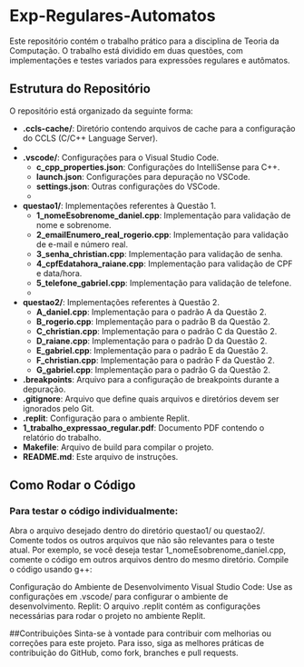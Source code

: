 # Exp-Regulares-Automatos

Este repositório contém o trabalho prático para a disciplina de Teoria da Computação. O trabalho está dividido em duas questões, com implementações e testes variados para expressões regulares e autômatos.

## Estrutura do Repositório

O repositório está organizado da seguinte forma:

- **.ccls-cache/**: Diretório contendo arquivos de cache para a configuração do CCLS (C/C++ Language Server).
- 
- **.vscode/**: Configurações para o Visual Studio Code.
  - **c_cpp_properties.json**: Configurações do IntelliSense para C++.
  - **launch.json**: Configurações para depuração no VSCode.
  - **settings.json**: Outras configurações do VSCode.
  - 
- **questao1/**: Implementações referentes à Questão 1.
  - **1_nomeEsobrenome_daniel.cpp**: Implementação para validação de nome e sobrenome.
  - **2_emailEnumero_real_rogerio.cpp**: Implementação para validação de e-mail e número real.
  - **3_senha_christian.cpp**: Implementação para validação de senha.
  - **4_cpfEdatahora_raiane.cpp**: Implementação para validação de CPF e data/hora.
  - **5_telefone_gabriel.cpp**: Implementação para validação de telefone.
  - 
- **questao2/**: Implementações referentes à Questão 2.
  - **A_daniel.cpp**: Implementação para o padrão A da Questão 2.
  - **B_rogerio.cpp**: Implementação para o padrão B da Questão 2.
  - **C_christian.cpp**: Implementação para o padrão C da Questão 2.
  - **D_raiane.cpp**: Implementação para o padrão D da Questão 2.
  - **E_gabriel.cpp**: Implementação para o padrão E da Questão 2.
  - **F_christian.cpp**: Implementação para o padrão F da Questão 2.
  - **G_gabriel.cpp**: Implementação para o padrão G da Questão 2.
- **.breakpoints**: Arquivo para a configuração de breakpoints durante a depuração.
- **.gitignore**: Arquivo que define quais arquivos e diretórios devem ser ignorados pelo Git.
- **.replit**: Configuração para o ambiente Replit.
- **1_trabalho_expressao_regular.pdf**: Documento PDF contendo o relatório do trabalho.
- **Makefile**: Arquivo de build para compilar o projeto.
- **README.md**: Este arquivo de instruções.

## Como Rodar o Código

### Para testar o código individualmente:

Abra o arquivo desejado dentro do diretório questao1/ ou questao2/.
Comente todos os outros arquivos que não são relevantes para o teste atual. Por exemplo, se você deseja testar 1_nomeEsobrenome_daniel.cpp, comente o código em outros arquivos dentro do mesmo diretório.
Compile o código usando g++:

Configuração do Ambiente de Desenvolvimento
Visual Studio Code: Use as configurações em .vscode/ para configurar o ambiente de desenvolvimento.
Replit: O arquivo .replit contém as configurações necessárias para rodar o projeto no ambiente Replit.

##Contribuições
Sinta-se à vontade para contribuir com melhorias ou correções para este projeto. Para isso, siga as melhores práticas de contribuição do GitHub, como fork, branches e pull requests.
